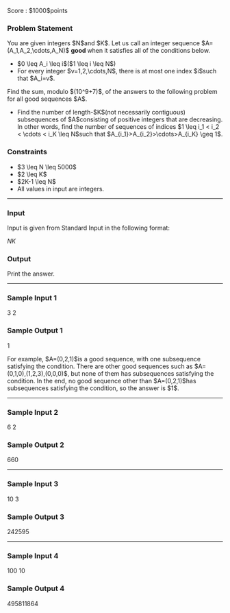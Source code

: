 
<div>

<span>

<span>

<p>
Score : $1000$points
</p>

<div>

<section>

### **Problem Statement**

<p>
You are given integers $N$and $K$.
Let us call an integer sequence $A=(A_1,A_2,\cdots,A_N)$
<strong>
good
</strong>
when it satisfies all of the conditions below.
</p>

<ul>

<li>
$0 \leq A_i \leq i$($1 \leq i \leq N$)
</li>

<li>
For every integer $v=1,2,\cdots,N$, there is at most one index $i$such that $A_i=v$.
</li>

</ul>

<p>
Find the sum, modulo $(10^9+7)$, of the answers to the following problem for all good sequences $A$.
</p>

<ul>

<li>
Find the number of length-$K$(not necessarily contiguous) subsequences of $A$consisting of positive integers that are decreasing. In other words, find the number of sequences of indices $1 \leq i_1 < i_2 < \cdots < i_K \leq N$such that $A_{i_1}>A_{i_2}>\cdots>A_{i_K} \geq 1$.
</li>

</ul>

</section>

</div>

<div>

<section>

### **Constraints**

<ul>

<li>
$3 \leq N \leq 5000$
</li>

<li>
$2 \leq K$
</li>

<li>
$2K-1 \leq N$
</li>

<li>
All values in input are integers.
</li>

</ul>

</section>

</div>

---

<div>

<div>

<section>

### **Input**

<p>
Input is given from Standard Input in the following format:
</p>

<div>

$N$$K$
</div>

</section>

</div>

<div>

<section>

### **Output**

<p>
Print the answer.
</p>

</section>

</div>

</div>

---

<div>

<section>

### **Sample Input 1**

<div>

3 2

</div>

</section>

</div>

<div>

<section>

### **Sample Output 1**

<div>

1

</div>

<p>
For example, $A=(0,2,1)$is a good sequence, with one subsequence satisfying the condition.
There are other good sequences such as $A=(0,1,0),(1,2,3),(0,0,0)$, but none of them has subsequences satisfying the condition.
In the end, no good sequence other than $A=(0,2,1)$has subsequences satisfying the condition, so the answer is $1$.
</p>

</section>

</div>

---

<div>

<section>

### **Sample Input 2**

<div>

6 2

</div>

</section>

</div>

<div>

<section>

### **Sample Output 2**

<div>

660

</div>

</section>

</div>

---

<div>

<section>

### **Sample Input 3**

<div>

10 3

</div>

</section>

</div>

<div>

<section>

### **Sample Output 3**

<div>

242595

</div>

</section>

</div>

---

<div>

<section>

### **Sample Input 4**

<div>

100 10

</div>

</section>

</div>

<div>

<section>

### **Sample Output 4**

<div>

495811864

</div>

</section>

</div>

</span>

</span>

</div>
